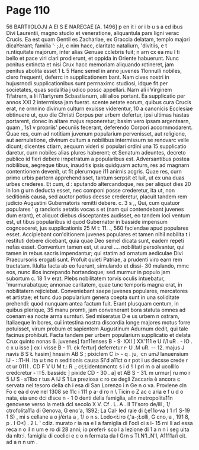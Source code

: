 # Page 110

56 BARTIIOLOJ\I A EI S E NAREGAE [A. 1496] p en it i or i b u s a cd ibus Divi Laurentii, magno studio et veneratione, aliquantula pars ligni verac Crucis. Ea est quam Gentil es Zachariae, ex Graccia delatam, templo majori dicaYerant; familia '· ;Jr, c nim hacc, claritatc nataliurn, 'divitiis, e t n.ntiquitate majorum, inter alias Genuae cclebris fuit; n arn cx ea mu l ti bello et pace viri clari prodierunt, et oppida in Oriente habuerunt. Nunc pcnitus extincta et nisi Crux hacc memoriam aliquando rctineret, jam penitus abolita esset 1 Ł 5 Hanc semel in anno juvenes 11onnulli nobiles, clero frequenti, deferrc in supplicationem bant. Nam cives nostri in hujusrnodi supplicationibus sunt perrnaximc studiosi, idque fit per societates, quas sodalitia j udico possc appellari. Narn ali i Virginem 1\fatrern, a lii ì\1artyrem Scbastianurn, alii alios portant. Ea supplicatio per annos XXI 2 interrnissa jam fuerat. scente aetate eorum, quibus cura Crucis erat, ne ornnino divinum culturn exuisse viderentur, 10 a canonicis Ecclesiae obtinuere ut, quo die Christi Corpus per urbem defertur, ipsi ultimas hastas portarent, donec in altare majus reponeretur; basim vero ipsam argentearn, quam , 1s1 v propriis' pecuniis fecerant, deferendo Corpori accornmodarent. Quae res, cum ad notitiam juvenum popularium pervenisset, aut religione, aut aernulatione, divinum cultum a nobilibus intermissurn se renovarc velle dicunt; dicentes ctiarn, aequurn videri si populari ordini una 15 supplicatio daretur, curn nobiles alias plures haberent; et Senatum adeuntes, decreto publico id fieri debere irnpetratum a popularibus est. Adversantibus postea nobilibus, aegreque tibus, inauditis ipsis quidquarn acturn, res ad rnagnarn contentionem devenit, ut fit plerurnque i11 anirnis acgris. Quae res, curn primo urbis partern apprehendisset, tantum serpsit et luit, ut ex una duas urbes crederes. Et cum, d : sputando altercandoque, res per aliquot dies 20 in lon g urn deducta esset, nec componi posse crederetur, ita ut, non seditionis causa, sed auctor potius deesse crederetur, placuit tandem rem judicio Augustini Gubernatoris remitti debere. c. 3 s ,, Qui, cum quatuor populares ' g randioris aetatis vocas s et (nam qui contendebant juvenes dum erant), et aliquot diebus disceptantes audisset, eo tandem loci ventum est, ut tibus popularibus id quod Gubernator in basside impensum cognosceret, jus supplicationis 25 M t: 11. ., 560 faciendae apud populares esset. Accipiebant con'ditionem juvenes populares et tamen nihil nobilita t i restituti debere dicebant, quia quae Deo semel dicata sunt, eadem repeti nefas esset. Conventum tamen est, ut aurei .... nobilitati persolvantur, qui tamen in rebus sacris impendantur; qui statim ad ornatum aediculae Divi Praecursoris erogati sunt. Profuit quieti Patriae, a prudenti viro earn rem tractatam. l\Iulta facta ab eo fuerunt, simulando et dissi- 30 mulando, mmc eos, nunc illos increpando hortandoque; sed murmur in populo jam subortum c. 18 1 v erat. Plebs nobilitatem torvis oculis intuebatur, 'murmurabatque; annonae caritatem, quae tunc temporis magna erat, in nobilitatern rejiciebat. Conveniebant saepe juvenes populares, mercatores et artistae; et tunc duo popularium genera coepta sunt in una soliditate prehendi: quod nunquam antea factum fuit. Erant plusquam centum, in quibus plerique, 35 manu promti, jam convenerant bora statuta omnes ad coenam ea nocte arma surnturi. Sed miseratus D e us urbem n ostram, Italiaeque In bores, cui intestina nostra discordia longe majores motus forre potuisset, virum probum et sapientem Augustinum Adurnum dedit, qui tale facinus prohibuit. Facta tandem per urbem populariurn supplicatio et delata Crux quinto nonas 6. juvenes] fan11enses B - 9· XXI ] XX\'111 e U i\1 uR . - IO . c x u isse ] cx i visse B - 11. ck fertur] deferretur r· U .M uR. -- 12. majus J navis B S Ł hasim] hnssim AB S ; pixiclem C i> - q . ju, ·cn umJ lanuensium IJ - ::11-H. ita u t no n seditionis causa Sl'd a11ct o r pot i us decsse crede r ct ur 0111 . CD F V U M t.: R .; cŁŁidentcmcntc s i d !l l pri m o al ucollllo credcretur - :::5. bassidc ] pixide CD - 30 . a] et AB S - 31. m urmur] ru mo r 5 lJ S · s11bo r tus A IJ S 1 La preziosa c ro ce degli Zaccaria è ancora c servata nel tesoro della ch i esa di San Lorenzo i n Ge n o va. Proviene cln Fo c ea d ove nel 1308 se 11c i 111 p a· d ro n \ Ticin o Z ac c aria e f u d o nata, eia uno dci dlsce n - 1 0 denti della famiglia, alln metropolita11n genovese verso la metà dcl secolo X V. Cf . L. A . Il Tl'soro de/lll , 1/ ctrofolita11a di Genova, G eno\'a, 1S92; La Cal· led raie di (;e11o·va ( 1 r1 S-19 1 S) , mi s cellane a o j/èrta a , 1/ o n s. Lodo<Łiro (,'a-;Łolli, G cno,·a , 191 8, p . I O<) . 2 L ' cdiz. murato r ia na e l a famiglia di l'odi ci s i- 15 rni ll ad essa reca n o il n um e ro di 28 anni; io preferi· sco l a lezione di 1 a n n i seg uita da nltr:i. famiglia di coclici e c o n fermata da l Grn s TI.N'l.\.N'l, A1111a/i cit. ad a n n um .